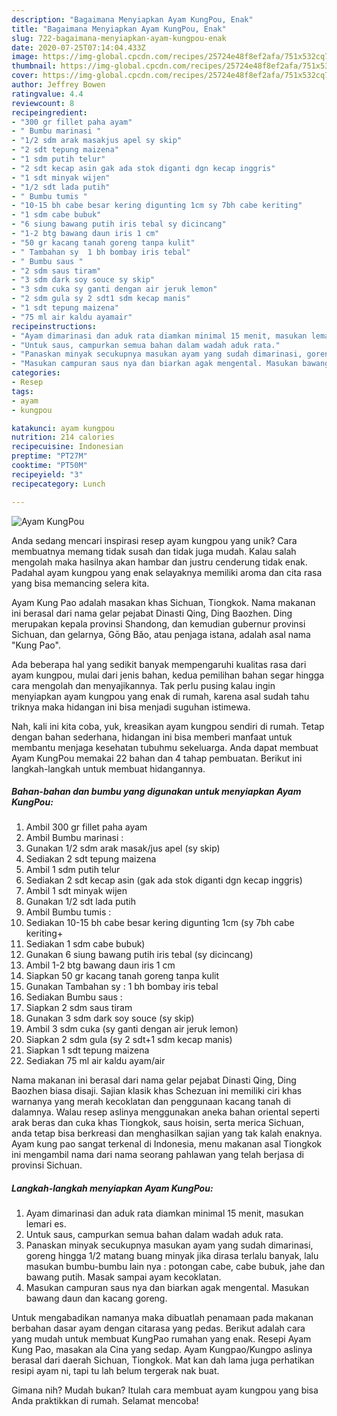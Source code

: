 ```yaml
---
description: "Bagaimana Menyiapkan Ayam KungPou, Enak"
title: "Bagaimana Menyiapkan Ayam KungPou, Enak"
slug: 722-bagaimana-menyiapkan-ayam-kungpou-enak
date: 2020-07-25T07:14:04.433Z
image: https://img-global.cpcdn.com/recipes/25724e48f8ef2afa/751x532cq70/ayam-kungpou-foto-resep-utama.jpg
thumbnail: https://img-global.cpcdn.com/recipes/25724e48f8ef2afa/751x532cq70/ayam-kungpou-foto-resep-utama.jpg
cover: https://img-global.cpcdn.com/recipes/25724e48f8ef2afa/751x532cq70/ayam-kungpou-foto-resep-utama.jpg
author: Jeffrey Bowen
ratingvalue: 4.4
reviewcount: 8
recipeingredient:
- "300 gr fillet paha ayam"
- " Bumbu marinasi "
- "1/2 sdm arak masakjus apel sy skip"
- "2 sdt tepung maizena"
- "1 sdm putih telur"
- "2 sdt kecap asin gak ada stok diganti dgn kecap inggris"
- "1 sdt minyak wijen"
- "1/2 sdt lada putih"
- " Bumbu tumis "
- "10-15 bh cabe besar kering digunting 1cm sy 7bh cabe keriting"
- "1 sdm cabe bubuk"
- "6 siung bawang putih iris tebal sy dicincang"
- "1-2 btg bawang daun iris 1 cm"
- "50 gr kacang tanah goreng tanpa kulit"
- " Tambahan sy  1 bh bombay iris tebal"
- " Bumbu saus "
- "2 sdm saus tiram"
- "3 sdm dark soy souce sy skip"
- "3 sdm cuka sy ganti dengan air jeruk lemon"
- "2 sdm gula sy 2 sdt1 sdm kecap manis"
- "1 sdt tepung maizena"
- "75 ml air kaldu ayamair"
recipeinstructions:
- "Ayam dimarinasi dan aduk rata diamkan minimal 15 menit, masukan lemari es."
- "Untuk saus, campurkan semua bahan dalam wadah aduk rata."
- "Panaskan minyak secukupnya masukan ayam yang sudah dimarinasi, goreng hingga 1/2 matang buang minyak jika dirasa terlalu banyak, lalu masukan bumbu-bumbu lain nya : potongan cabe, cabe bubuk, jahe dan bawang putih. Masak sampai ayam kecoklatan."
- "Masukan campuran saus nya dan biarkan agak mengental. Masukan bawang daun dan kacang goreng."
categories:
- Resep
tags:
- ayam
- kungpou

katakunci: ayam kungpou 
nutrition: 214 calories
recipecuisine: Indonesian
preptime: "PT27M"
cooktime: "PT50M"
recipeyield: "3"
recipecategory: Lunch

---
```



![Ayam KungPou](https://img-global.cpcdn.com/recipes/25724e48f8ef2afa/751x532cq70/ayam-kungpou-foto-resep-utama.jpg)

Anda sedang mencari inspirasi resep ayam kungpou yang unik? Cara membuatnya memang tidak susah dan tidak juga mudah. Kalau salah mengolah maka hasilnya akan hambar dan justru cenderung tidak enak. Padahal ayam kungpou yang enak selayaknya memiliki aroma dan cita rasa yang bisa memancing selera kita.

Ayam Kung Pao adalah masakan khas Sichuan, Tiongkok. Nama makanan ini berasal dari nama gelar pejabat Dinasti Qing, Ding Baozhen. Ding merupakan kepala provinsi Shandong, dan kemudian gubernur provinsi Sichuan, dan gelarnya, Gōng Bǎo, atau penjaga istana, adalah asal nama &#34;Kung Pao&#34;.

Ada beberapa hal yang sedikit banyak mempengaruhi kualitas rasa dari ayam kungpou, mulai dari jenis bahan, kedua pemilihan bahan segar hingga cara mengolah dan menyajikannya. Tak perlu pusing kalau ingin menyiapkan ayam kungpou yang enak di rumah, karena asal sudah tahu triknya maka hidangan ini bisa menjadi suguhan istimewa.


Nah, kali ini kita coba, yuk, kreasikan ayam kungpou sendiri di rumah. Tetap dengan bahan sederhana, hidangan ini bisa memberi manfaat untuk membantu menjaga kesehatan tubuhmu sekeluarga. Anda dapat membuat Ayam KungPou memakai 22 bahan dan 4 tahap pembuatan. Berikut ini langkah-langkah untuk membuat hidangannya.

<!--inarticleads1-->

##### Bahan-bahan dan bumbu yang digunakan untuk menyiapkan Ayam KungPou:

1. Ambil 300 gr fillet paha ayam
1. Ambil  Bumbu marinasi :
1. Gunakan 1/2 sdm arak masak/jus apel (sy skip)
1. Sediakan 2 sdt tepung maizena
1. Ambil 1 sdm putih telur
1. Sediakan 2 sdt kecap asin (gak ada stok diganti dgn kecap inggris)
1. Ambil 1 sdt minyak wijen
1. Gunakan 1/2 sdt lada putih
1. Ambil  Bumbu tumis :
1. Sediakan 10-15 bh cabe besar kering digunting 1cm (sy 7bh cabe keriting+
1. Sediakan 1 sdm cabe bubuk)
1. Gunakan 6 siung bawang putih iris tebal (sy dicincang)
1. Ambil 1-2 btg bawang daun iris 1 cm
1. Siapkan 50 gr kacang tanah goreng tanpa kulit
1. Gunakan  Tambahan sy : 1 bh bombay iris tebal
1. Sediakan  Bumbu saus :
1. Siapkan 2 sdm saus tiram
1. Gunakan 3 sdm dark soy souce (sy skip)
1. Ambil 3 sdm cuka (sy ganti dengan air jeruk lemon)
1. Siapkan 2 sdm gula (sy 2 sdt+1 sdm kecap manis)
1. Siapkan 1 sdt tepung maizena
1. Sediakan 75 ml air kaldu ayam/air


Nama makanan ini berasal dari nama gelar pejabat Dinasti Qing, Ding Baozhen biasa disaji. Sajian klasik khas Schezuan ini memiliki ciri khas warnanya yang merah kecoklatan dan penggunaan kacang tanah di dalamnya. Walau resep aslinya menggunakan aneka bahan oriental seperti arak beras dan cuka khas Tiongkok, saus hoisin, serta merica Sichuan, anda tetap bisa berkreasi dan menghasilkan sajian yang tak kalah enaknya. Ayam kung pao sangat terkenal di Indonesia, menu makanan asal Tiongkok ini mengambil nama dari nama seorang pahlawan yang telah berjasa di provinsi Sichuan. 

<!--inarticleads2-->

##### Langkah-langkah menyiapkan Ayam KungPou:

1. Ayam dimarinasi dan aduk rata diamkan minimal 15 menit, masukan lemari es.
1. Untuk saus, campurkan semua bahan dalam wadah aduk rata.
1. Panaskan minyak secukupnya masukan ayam yang sudah dimarinasi, goreng hingga 1/2 matang buang minyak jika dirasa terlalu banyak, lalu masukan bumbu-bumbu lain nya : potongan cabe, cabe bubuk, jahe dan bawang putih. Masak sampai ayam kecoklatan.
1. Masukan campuran saus nya dan biarkan agak mengental. Masukan bawang daun dan kacang goreng.


Untuk mengabadikan namanya maka dibuatlah penamaan pada makanan berbahan dasar ayam dengan citarasa yang pedas. Berikut adalah cara yang mudah untuk membuat KungPao rumahan yang enak. Resepi Ayam Kung Pao, masakan ala Cina yang sedap. Ayam Kungpao/Kungpo aslinya berasal dari daerah Sichuan, Tiongkok. Mat kan dah lama juga perhatikan resipi ayam ni, tapi tu lah belum tergerak nak buat. 

Gimana nih? Mudah bukan? Itulah cara membuat ayam kungpou yang bisa Anda praktikkan di rumah. Selamat mencoba!
